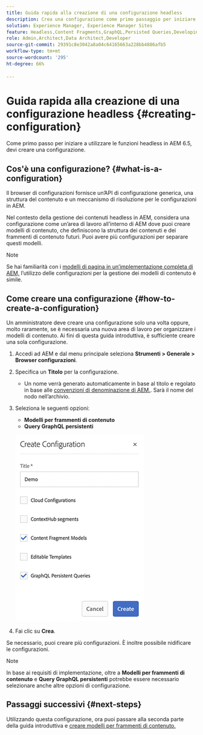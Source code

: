 ```yaml
---
title: Guida rapida alla creazione di una configurazione headless
description: Crea una configurazione come primo passaggio per iniziare a utilizzare headless in AEM 6.5.
solution: Experience Manager, Experience Manager Sites
feature: Headless,Content Fragments,GraphQL,Persisted Queries,Developing
role: Admin,Architect,Data Architect,Developer
source-git-commit: 29391c8e3042a8a04c64165663a228bb4886afb5
workflow-type: tm+mt
source-wordcount: '295'
ht-degree: 66%

---
```


# Guida rapida alla creazione di una configurazione headless {#creating-configuration}

Come primo passo per iniziare a utilizzare le funzioni headless in AEM 6.5, devi creare una configurazione.

## Cos&#39;è una configurazione? {#what-is-a-configuration}

Il browser di configurazioni fornisce un’API di configurazione generica, una struttura del contenuto e un meccanismo di risoluzione per le configurazioni in AEM.

Nel contesto della gestione dei contenuti headless in AEM, considera una configurazione come un’area di lavoro all’interno di AEM dove puoi creare modelli di contenuto, che definiscono la struttura dei contenuti e dei frammenti di contenuto futuri. Puoi avere più configurazioni per separare questi modelli.

>[!NOTE]
>
>Se hai familiarità con i [modelli di pagina in un’implementazione completa di AEM,](/help/sites-authoring/templates.md) l’utilizzo delle configurazioni per la gestione dei modelli di contenuto è simile.

## Come creare una configurazione {#how-to-create-a-configuration}

Un amministratore deve creare una configurazione solo una volta oppure, molto raramente, se è necessaria una nuova area di lavoro per organizzare i modelli di contenuto. Ai fini di questa guida introduttiva, è sufficiente creare una sola configurazione.

1. Accedi ad AEM e dal menu principale seleziona **Strumenti > Generale > Browser configurazioni**.
1. Specifica un **Titolo** per la configurazione.
   * Un nome verrà generato automaticamente in base al titolo e regolato in base alle [convenzioni di denominazione di AEM.](/help/sites-developing/naming-conventions.md). Sarà il nome del nodo nell’archivio.
1. Seleziona le seguenti opzioni:
   * **Modelli per frammenti di contenuto**
   * **Query GraphQL persistenti**

   ![Crea configurazione](assets/create-configuration.png)

1. Fai clic su **Crea**.

Se necessario, puoi creare più configurazioni. È inoltre possibile nidificare le configurazioni.

>[!NOTE]
>
>In base ai requisiti di implementazione, oltre a **Modelli per frammenti di contenuto** e **Query GraphQL persistenti** potrebbe essere necessario selezionare anche altre opzioni di configurazione.

## Passaggi successivi {#next-steps}

Utilizzando questa configurazione, ora puoi passare alla seconda parte della guida introduttiva e [creare modelli per frammenti di contenuto.](create-content-model.md)

<!--
>[!TIP]
>
>For complete details about the Configuration Browser, [see the Configuration Browser documentation.](/help/sites-developing/configurations.md)
-->
